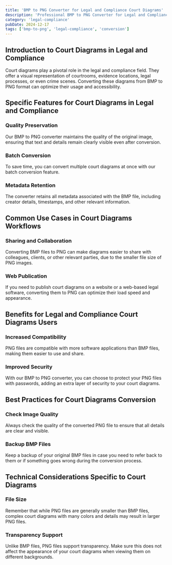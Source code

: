 ```yaml
---
title: 'BMP to PNG Converter for Legal and Compliance Court Diagrams'
description: 'Professional BMP to PNG Converter for Legal and Compliance Court Diagrams. Optimized for Legal and Compliance court diagrams workflows.'
category: 'legal-compliance'
pubDate: 2024-12-17
tags: ['bmp-to-png', 'legal-compliance', 'conversion']
---
```


## Introduction to Court Diagrams in Legal and Compliance

Court diagrams play a pivotal role in the legal and compliance field. They offer a visual representation of courtrooms, evidence locations, legal processes, or even crime scenes. Converting these diagrams from BMP to PNG format can optimize their usage and accessibility. 

## Specific Features for Court Diagrams in Legal and Compliance

### Quality Preservation

Our BMP to PNG converter maintains the quality of the original image, ensuring that text and details remain clearly visible even after conversion. 

### Batch Conversion

To save time, you can convert multiple court diagrams at once with our batch conversion feature. 

### Metadata Retention

The converter retains all metadata associated with the BMP file, including creator details, timestamps, and other relevant information. 

## Common Use Cases in Court Diagrams Workflows

### Sharing and Collaboration

Converting BMP files to PNG can make diagrams easier to share with colleagues, clients, or other relevant parties, due to the smaller file size of PNG images. 

### Web Publication

If you need to publish court diagrams on a website or a web-based legal software, converting them to PNG can optimize their load speed and appearance. 

## Benefits for Legal and Compliance Court Diagrams Users

### Increased Compatibility

PNG files are compatible with more software applications than BMP files, making them easier to use and share. 

### Improved Security

With our BMP to PNG converter, you can choose to protect your PNG files with passwords, adding an extra layer of security to your court diagrams. 

## Best Practices for Court Diagrams Conversion

### Check Image Quality

Always check the quality of the converted PNG file to ensure that all details are clear and visible. 

### Backup BMP Files

Keep a backup of your original BMP files in case you need to refer back to them or if something goes wrong during the conversion process. 

## Technical Considerations Specific to Court Diagrams

### File Size

Remember that while PNG files are generally smaller than BMP files, complex court diagrams with many colors and details may result in larger PNG files. 

### Transparency Support

Unlike BMP files, PNG files support transparency. Make sure this does not affect the appearance of your court diagrams when viewing them on different backgrounds.